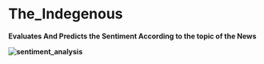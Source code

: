 # The_Indegenous

<b>Evaluates And Predicts the Sentiment According to the topic of the News<b>


![sentiment_analysis](https://user-images.githubusercontent.com/94388365/209407350-a6d1439c-552c-4054-9d49-5a4fd8b31c41.jpg)
